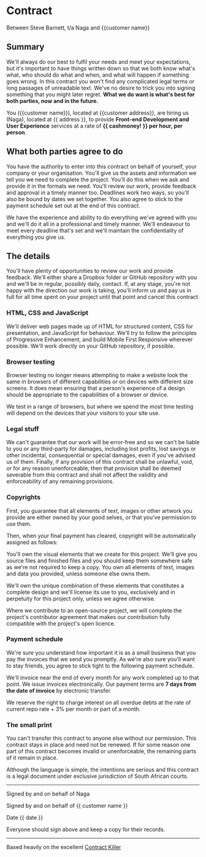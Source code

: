 # Contract

Between Steve Barnett, t/a Naga
and {{customer name}}

## Summary

We'll always do our best to fulfil your needs and meet your expectations, but it's important to have things written down so that we both know what's what, who should do what and when, and what will happen if something goes wrong. In this contract you won't find any complicated legal terms or long passages of unreadable text. We've no desire to trick you into signing something that you might later regret. **What we do want is what's best for both parties, now and in the future.**

You ({{customer name}}), located at {{customer address}}, are hiring us (Naga), located at {{ address }}, to provide **Front-end Development and User Experience** services at a rate of **{{ cashmoney! }} per hour, per person**.

## What both parties agree to do

You have the authority to enter into this contract on behalf of yourself, your company or your organisation. You'll give us the assets and information we tell you we need to complete the project. You'll do this when we ask and provide it in the formats we need. You'll review our work, provide feedback and approval in a timely manner too. Deadlines work two ways, so you'll also be bound by dates we set together. You also agree to stick to the payment schedule set out at the end of this contract.

We have the experience and ability to do everything we've agreed with you and we'll do it all in a professional and timely manner. We'll endeavour to meet every deadline that's set and we'll maintain the confidentiality of everything you give us.

## The details

You'll have plenty of opportunities to review our work and provide feedback. We'll either share a Dropbox folder or GitHub repository with you and we'll be in regular, possibly daily, contact. If, at any stage, you're not happy with the direction our work is taking, you'll inform us and pay us in full for all time spent on your project until that point and cancel this contract.

### HTML, CSS and JavaScript

We'll deliver web pages made up of HTML for structured content, CSS for presentation, and JavaScript for behaviour. We'll try to follow the principles of Progressive Enhancement, and build Mobile First Responsive wherever possible. We'll work directly on your GitHub repository, if possible.

### Browser testing

Browser testing no longer means attempting to make a website look the same in browsers of different capabilities or on devices with different size screens. It does mean ensuring that a person's experience of a design should be appropriate to the capabilities of a browser or device.

We test in a range of browsers, but where we spend the most time testing will depend on the devices that your visitors to your site use.

### Legal stuff

We can't guarantee that our work will be error-free and so we can't be liable to you or any third-party for damages, including lost profits, lost savings or other incidental, consequential or special damages, even if you've advised us of them. Finally, if any provision of this contract shall be unlawful, void, or for any reason unenforceable, then that provision shall be deemed severable from this contract and shall not affect the validity and enforceability of any remaining provisions.

### Copyrights

First, you guarantee that all elements of text, images or other artwork you provide are either owned by your good selves, or that you've permission to use them.

Then, when your final payment has cleared, copyright will be automatically assigned as follows:

You'll own the visual elements that we create for this project. We'll give you source files and finished files and you should keep them somewhere safe as we're not required to keep a copy. You own all elements of text, images and data you provided, unless someone else owns them.

We'll own the unique combination of these elements that constitutes a complete design and we'll license its use to you, exclusively and in perpetuity for this project only, unless we agree otherwise.

Where we contribute to an open-source project, we will complete the project's contributor agreement that makes our contribution fully compatible with the project's open licence.

### Payment schedule

We're sure you understand how important it is as a small business that you pay the invoices that we send you promptly. As we're also sure you'll want to stay friends, you agree to stick tight to the following payment schedule.

We'll invoice near the end of every month for any work completed up to that point. We issue invoices electronically. Our payment terms are **7 days from the date of invoice** by electronic transfer.

We reserve the right to charge interest on all overdue debts at the rate of current repo rate + 3% per month or part of a month.

### The small print

You can't transfer this contract to anyone else without our permission. This contract stays in place and need not be renewed. If for some reason one part of this contract becomes invalid or unenforceable, the remaining parts of it remain in place.

Although the language is simple, the intentions are serious and this contract is a legal document under exclusive jurisdiction of South African courts.

---

Signed by and on behalf of Naga


Signed by and on behalf of {{ customer name }}


Date {{ date }}

Everyone should sign above and keep a copy for their records.

---

Based heavily on the excellent [Contract Killer](https://gist.github.com/malarkey/4031110)
